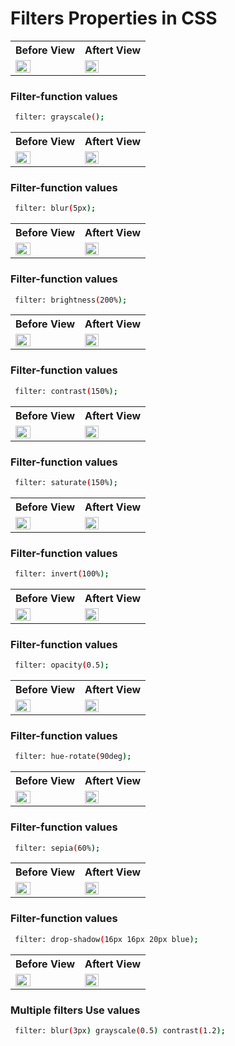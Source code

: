 # Filters Properties in CSS

<table>
  <tr>                    
   
   <th>Before View</th>
   <th>Aftert View</th>

</tr>
  
  
<tr>

<td>

<img src="" width="50%"/>

</td>
<td>

<img src=""  width="50%"/>

</td>


</tr>

</table>

### Filter-function values
```sh
 filter: grayscale(); 
```










<table>
  <tr>                    
   
   <th>Before View</th>
   <th>Aftert View</th>

</tr>
  
  
<tr>

<td>

<img src="" width="50%"/>

</td>
<td>

<img src=""  width="50%"/>

</td>


</tr>

</table>

### Filter-function values
```sh
 filter: blur(5px); 
```








<table>
  <tr>                    
   
   <th>Before View</th>
   <th>Aftert View</th>

</tr>
  
  
<tr>

<td>

<img src="" width="50%"/>

</td>
<td>

<img src=""  width="50%"/>

</td>


</tr>

</table>

### Filter-function values
```sh
 filter: brightness(200%);
```








<table>
  <tr>                    
   
   <th>Before View</th>
   <th>Aftert View</th>

</tr>
  
  
<tr>

<td>

<img src="" width="50%"/>

</td>
<td>

<img src=""  width="50%"/>

</td>


</tr>

</table>

### Filter-function values
```sh
 filter: contrast(150%); 
```





<table>
  <tr>                    
   
   <th>Before View</th>
   <th>Aftert View</th>

</tr>
  
  
<tr>

<td>

<img src="" width="50%"/>

</td>
<td>

<img src=""  width="50%"/>

</td>


</tr>

</table>

### Filter-function values
```sh
 filter: saturate(150%); 
```





<table>
  <tr>                    
   
   <th>Before View</th>
   <th>Aftert View</th>

</tr>
  
  
<tr>

<td>

<img src="" width="50%"/>

</td>
<td>

<img src=""  width="50%"/>

</td>


</tr>

</table>

### Filter-function values
```sh
 filter: invert(100%);
```






<table>
  <tr>                    
   
   <th>Before View</th>
   <th>Aftert View</th>

</tr>
  
  
<tr>

<td>

<img src="" width="50%"/>

</td>
<td>

<img src=""  width="50%"/>

</td>


</tr>

</table>

### Filter-function values
```sh
 filter: opacity(0.5); 
```







<table>
  <tr>                    
   
   <th>Before View</th>
   <th>Aftert View</th>

</tr>
  
  
<tr>

<td>

<img src="" width="50%"/>

</td>
<td>

<img src=""  width="50%"/>

</td>


</tr>

</table>

### Filter-function values
```sh
 filter: hue-rotate(90deg); 
```






<table>
  <tr>                    
   
   <th>Before View</th>
   <th>Aftert View</th>

</tr>
  
  
<tr>

<td>

<img src="" width="50%"/>

</td>
<td>

<img src=""  width="50%"/>

</td>


</tr>

</table>

### Filter-function values
```sh
 filter: sepia(60%);
```






<table>
  <tr>                    
   
   <th>Before View</th>
   <th>Aftert View</th>

</tr>
  
  
<tr>

<td>

<img src="" width="50%"/>

</td>
<td>

<img src=""  width="50%"/>

</td>


</tr>

</table>

### Filter-function values
```sh
 filter: drop-shadow(16px 16px 20px blue);
```






<table>
  <tr>                    
   
   <th>Before View</th>
   <th>Aftert View</th>

</tr>
  
  
<tr>

<td>

<img src="" width="50%"/>

</td>
<td>

<img src=""  width="50%"/>

</td>


</tr>

</table>

### Multiple filters Use values
```sh
 filter: blur(3px) grayscale(0.5) contrast(1.2); 
```
